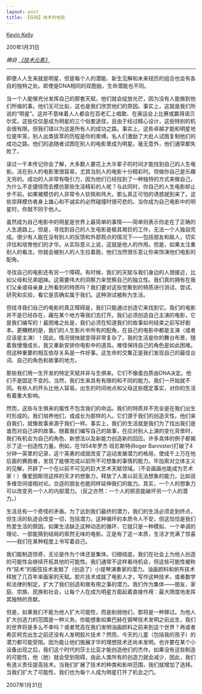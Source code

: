 ```yaml
---
layout: post
title: 【存档】技术的电影
---
```

[Kevin Kelly](http://kk.org/thetechnium/2007/01/technology-the/)

200年1月31日

*摘自 [《技术元素》](http://book.douban.com/subject/10588021/)*

***

即便人人生来就是明星，但是每个人的潜能、新生见解和未来经历的组合也会有各自的独特之处。即使是DNA相同的双胞胎，生命潜能也不同。

当一个人能够充分发挥自己的那套天赋，他们就会绽放光芒，因为没有人能做到他们所做的事。他们无可比拟，这也是我们欣赏他们的原因。事实上，这就是我们所说的“明星”。这并不意味着人人都会在百老汇上唱歌、在奥运会上比赛或赢得诺贝尔奖。这些仅仅是成为明星的三个俗套途径，且由于经过精心设计，这些特别的机会很有限。但我们错以为这是所有人的成功之路。事实上，这些卓越才能和明星地位是牢笼，别人出类拔萃的历程是你的束缚。名人们激励了大批人试图复制他们的成功之路。他们的追随者试图在别人的电影里成为明星。毫无意外，他们通常都失败了。

读过一千本传记你会了解，大多数人要花上大半辈子的时间才能找到自己的人生电影。活在别人的电影里很容易，尤其当别人的电影十分精彩时。但做你自己是乐趣无穷的。成功的人非常有吸引力，因为他们已经找到了一种独特的方式来做自己。为什么不走捷径而去模仿那些生活精彩的人呢？与此同时，你自己的人生电影却止步不前。如果被模仿的人非常令人钦佩和伟大，那么真正可怕的诱惑就到来了。这些崇拜模仿者身上雄心和不诚实的必然碰撞时很可悲的。当你成为自己电影中的明星时，你就不同于他人。

虽然成为自己电影中的明星是世界上最简单的事情——简单则表示你走在了正确的人生道路上。但是，寻找到自己的人生电影是极其艰巨的工作，无法一个人独自完成。很少有人能在没有别人的反馈和外部观点的情况下——包括朋友和敌人，切实评估和培育他们的才华。从实际意义上说，这就是他人的作用。但是，如果太注重别人的看法，你就会被别人的人生拉着跑，他们当然很乐意让你来饰演他们电影的配角。

寻找自己的电影还有另一个障碍。有时候，我们的天赋与我们身边的人很接近，比如父母和兄弟姐妹。这需要伟大的洞察力来觉察自己的独立性。我们真的拥有在我们父亲或母亲身上所看到的特质吗？我们要对这些觉察到的特质进行测试、尝试、研究和实验，看它是否确实属于我们。这种测试被称为生活。

但找寻我们自己的电影的真正障碍是，我们只能通过创造它来找到它。我们的电影并不是已经存在，藏在某个地方等我们去打开。我们必须创造自己主演的电影，它是我们编写的！最困难之处是，我们必须在知道我们的故事如何结束之前写好剧本。更糟糕的是，我们的人生影片中所有的配角，在自己的电影中都是主演（或者应该是主演）！因此，情况很快就变得非常复杂了。我的生活是你的舞台布景，随着我慢慢成长，我又重新安排你电影中的道具。难怪保持自己的角色是如此困难。但这种重要的相互依存关系是一件好事。这生命的交集正是我们发现自己的最佳台词、自己的角色和故事的地方。

那些我们用一生开发的特定天赋并非与生俱来。它们不像蛋白质由DNA决定。他们不是固定不变的。当然，我们生来具有有限的和不同的能力。我们一开始就不同。有些人的开头比他人容易。出生的时间地点和父母这些既定事实，对你的生活有着重大影响。

然而，这些与生俱来的属性不包含我们的命运。我们的特质并不完全是在我们出生时形成的。我们培养他们，或成长为那样的人。它们源于我们的创造天性。他们来自我们，就像故事来源于我们一样。事实上，我们的生活就是我们为了找出我们是谁而对自己讲的故事。随着我们编写自己的故事，在应对别人上演的变化背景时，我们有机会为自己的角色、新想法以及新能力创造新的回应。许多具体的例子都揭示了这一创造性力量。例如，在1954年罗杰·班尼斯特(Roger Bannister)打破了4分钟一英里的记录，这个英勇的成就改变了运动发展潜力的格局，使成千上万在他后面的赛跑者，发现了能够完成以前所不可想象的事情的能力。毕加索对立体主义的见解，开辟了一个在以前不可见的巨大艺术天赋领域。（不会画画也能成为艺术家！）像爱因斯坦这样的天才的想象力，释放了人类以前无法想象的能力，比如说多维空间或相对论。合适的朋友也能同样延伸我们的能力。其实，一个人的想象力可以改变另一个人的内部潜力。（反之亦然：一个人的邪恶能破坏另一个人的潜力。）

生活总有一个奇怪的矛盾。为了达到我们最终的潜力，我们的生活必须走到终点，但生活的轨迹会改变一切，包括潜力。这种循环的本质令人不安，但这恰恰是我们热爱生活的原因。如果生活缺乏这种动态的循环，它就只是一种模拟、一个单调的理论、一部能猜到结局的索然无味的电影。正是有了这一本质，生活才充满了惊喜——我们在某种程度上书写着自己。

我们能制造惊奇，无论是作为个体还是集体。归根结底，我们在社会上为他人创造的可能性会继续开拓其他的可能性。我们通常不这样看待机会，但这些可能性被称作“技术”的振弦技术发掘了（创造了）小提琴演奏家的潜力。油画颜料和帆布技术释放了几百年来画家的天赋。胶片技术成就了电影人才。写作这种技术，或者数学和法律的制定，扩大了我们创造和做有用之事的潜力。我们作为集体——朋友、家庭、宗族、民族和社会，让每个人在成为明星方面起着直接作用：最大限度地发挥其独特的贡献。

但是，如果我们不能为他人扩大可能性，而是削弱他们，那将是一种罪过。为他人扩大创造力的范围是一种义务。你能想象如果巴赫在钢琴技术发明之前出生，我们的世界将是多么不幸吗？或者梵高在我们发明油画颜料之前来到这个世界？再或者希区柯克出生之前还没有人发明胶片技术？然而，今天的儿童（包括我的孩子）的潜力都可能受阻。因为能让他们施展才华的理想技术还尚未发明。也许要在某个小设备出现之后，我们这个时代的莎士比亚才能创造他们的杰作。如果没有这些制造的可能性，他（她）就会受到阻碍，由此人类所有的创造力就会减少，因此，我们有道义责任提高技术。当我们扩展了技术的种类和影响范围，我们就增加了选择。当我们扩大了可能性，我们也为每个人成为明星打开了机会之门。
 
2007年1月31日